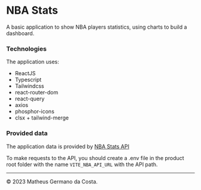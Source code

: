# NBA Stats

A basic application to show NBA players statistics, using charts to build a dashboard.

### Technologies
The application uses:
- ReactJS
- Typescript
- Tailwindcss
- react-router-dom
- react-query
- axios
- phosphor-icons
- clsx + tailwind-merge

### Provided data
The application data is provided by [NBA Stats API](https://documenter.getpostman.com/view/24232555/2s93shzpR3#941df14e-8d1c-4a02-8c2d-a003dbe2a03b)

To make requests to the API, you should create a .env file in the product root folder with the name `VITE_NBA_API_URL` with the API path.

<hr>

© 2023 Matheus Germano da Costa.
